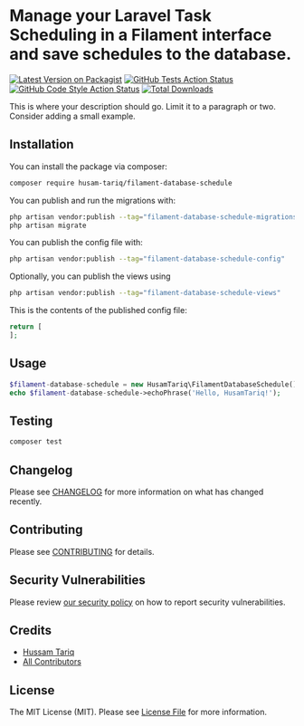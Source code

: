 # Manage your Laravel Task Scheduling in a Filament interface and save schedules to the database.

[![Latest Version on Packagist](https://img.shields.io/packagist/v/husam-tariq/filament-database-schedule.svg?style=flat-square)](https://packagist.org/packages/husam-tariq/filament-database-schedule)
[![GitHub Tests Action Status](https://img.shields.io/github/workflow/status/husam-tariq/filament-database-schedule/run-tests?label=tests)](https://github.com/husam-tariq/filament-database-schedule/actions?query=workflow%3Arun-tests+branch%3Amain)
[![GitHub Code Style Action Status](https://img.shields.io/github/workflow/status/husam-tariq/filament-database-schedule/Check%20&%20fix%20styling?label=code%20style)](https://github.com/husam-tariq/filament-database-schedule/actions?query=workflow%3A"Check+%26+fix+styling"+branch%3Amain)
[![Total Downloads](https://img.shields.io/packagist/dt/husam-tariq/filament-database-schedule.svg?style=flat-square)](https://packagist.org/packages/husam-tariq/filament-database-schedule)



This is where your description should go. Limit it to a paragraph or two. Consider adding a small example.

## Installation

You can install the package via composer:

```bash
composer require husam-tariq/filament-database-schedule
```

You can publish and run the migrations with:

```bash
php artisan vendor:publish --tag="filament-database-schedule-migrations"
php artisan migrate
```

You can publish the config file with:

```bash
php artisan vendor:publish --tag="filament-database-schedule-config"
```

Optionally, you can publish the views using

```bash
php artisan vendor:publish --tag="filament-database-schedule-views"
```

This is the contents of the published config file:

```php
return [
];
```

## Usage

```php
$filament-database-schedule = new HusamTariq\FilamentDatabaseSchedule();
echo $filament-database-schedule->echoPhrase('Hello, HusamTariq!');
```

## Testing

```bash
composer test
```

## Changelog

Please see [CHANGELOG](CHANGELOG.md) for more information on what has changed recently.

## Contributing

Please see [CONTRIBUTING](.github/CONTRIBUTING.md) for details.

## Security Vulnerabilities

Please review [our security policy](../../security/policy) on how to report security vulnerabilities.

## Credits

- [Hussam Tariq](https://github.com/husam-tariq)
- [All Contributors](../../contributors)

## License

The MIT License (MIT). Please see [License File](LICENSE.md) for more information.
